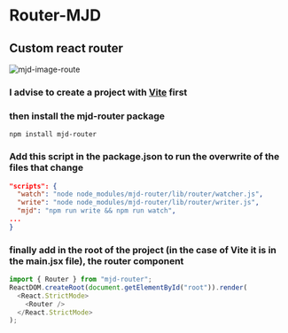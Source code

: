 # Router-MJD

## Custom react router

![mjd-image-route](https://github.com/MarcosJoaquinDev/Router-MJD/assets/95374803/11c9c187-952a-4177-a17e-95bc8490873f)

### I advise to create a project with [Vite](https://vitejs.dev/) first

### then install the mjd-router package

```
npm install mjd-router
```

### Add this script in the package.json to run the overwrite of the files that change

```json
"scripts": {
  "watch": "node node_modules/mjd-router/lib/router/watcher.js",
  "write": "node node_modules/mjd-router/lib/router/writer.js",
  "mjd": "npm run write && npm run watch",
...
}
```

### finally add in the root of the project (in the case of Vite it is in the main.jsx file), the router component

```javascript
import { Router } from "mjd-router";
ReactDOM.createRoot(document.getElementById("root")).render(
  <React.StrictMode>
    <Router />
  </React.StrictMode>
);
```
